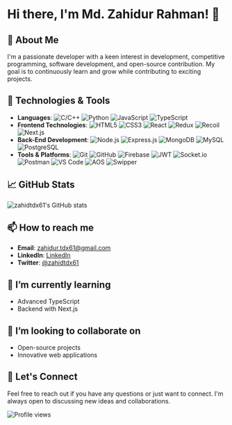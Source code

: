 # Hi there, I'm Md. Zahidur Rahman! 👋

## 🚀 About Me

I'm a passionate developer with a keen interest in development, competitive programming, software development, and open-source contribution. My goal is to continuously learn and grow while contributing to exciting projects.

## 🔧 Technologies & Tools

- **Languages**: ![C/C++](https://img.shields.io/badge/-C/C++-333333?style=flat&logo=cplusplus) ![Python](https://img.shields.io/badge/-Python-333333?style=flat&logo=python) ![JavaScript](https://img.shields.io/badge/-JavaScript-333333?style=flat&logo=javascript) ![TypeScript](https://img.shields.io/badge/-TypeScript-333333?style=flat&logo=typescript)
- **Frontend Technologies**: ![HTML5](https://img.shields.io/badge/-HTML5-333333?style=flat&logo=html5) ![CSS3](https://img.shields.io/badge/-CSS3-333333?style=flat&logo=css3) ![React](https://img.shields.io/badge/-React-333333?style=flat&logo=react) ![Redux](https://img.shields.io/badge/-Redux-333333?style=flat&logo=redux) ![Recoil](https://img.shields.io/badge/-Recoil-333333?style=flat&logo=recoil) ![Next.js](https://img.shields.io/badge/-Next.js-333333?style=flat&logo=next.js)
- **Back-End Development**: ![Node.js](https://img.shields.io/badge/-Node.js-333333?style=flat&logo=node.js) ![Express.js](https://img.shields.io/badge/-Express.js-333333?style=flat&logo=express) ![MongoDB](https://img.shields.io/badge/-MongoDB-333333?style=flat&logo=mongodb) ![MySQL](https://img.shields.io/badge/-MySQL-333333?style=flat&logo=mysql) ![PostgreSQL](https://img.shields.io/badge/-PostgreSQL-333333?style=flat&logo=postgresql)
- **Tools & Platforms**: ![Git](https://img.shields.io/badge/-Git-333333?style=flat&logo=git) ![GitHub](https://img.shields.io/badge/-GitHub-333333?style=flat&logo=github) ![Firebase](https://img.shields.io/badge/-Firebase-333333?style=flat&logo=firebase) ![JWT](https://img.shields.io/badge/-JWT-333333?style=flat&logo=json-web-tokens) ![Socket.io](https://img.shields.io/badge/-Socket.io-333333?style=flat&logo=socket.io) ![Postman](https://img.shields.io/badge/-Postman-333333?style=flat&logo=postman) ![VS Code](https://img.shields.io/badge/-VS%20Code-333333?style=flat&logo=visual-studio-code) ![AOS](https://img.shields.io/badge/-AOS-333333?style=flat) ![Swipper](https://img.shields.io/badge/-Swipper-333333?style=flat)

## 📈 GitHub Stats

![zahidtdx61's GitHub stats](https://github-readme-stats.vercel.app/api?username=zahidtdx61&show_icons=true&theme=radical)

## 📫 How to reach me

- **Email**: zahidur.tdx61@gmail.com
- **LinkedIn**: [LinkedIn](https://www.linkedin.com/in/m-zahidur-rahman/)
- **Twitter**: [@zahidtdx61](https://twitter.com/zahidtdx61)

## 🌱 I’m currently learning

- Advanced TypeScript
- Backend with Next.js

## 👯 I’m looking to collaborate on

- Open-source projects
- Innovative web applications

## 💬 Let's Connect

Feel free to reach out if you have any questions or just want to connect. I'm always open to discussing new ideas and collaborations.

![Profile views](https://komarev.com/ghpvc/?username=zahidtdx61)
